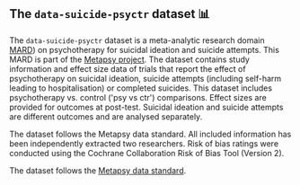 ## **The `data-suicide-psyctr` dataset** 📊 


The `data-suicide-psyctr` dataset is a meta-analytic research domain [MARD](https://docs.metapsy.org/uploads/ebmental-2022-300509.pdf)) on psychotherapy for suicidal ideation and suicide attempts. This MARD is part of the  [Metapsy project](https://www.metapsy.org/). The dataset contains study information and effect size data of trials that report the effect of psychotherapy on suicidal ideation, suicide attempts (including self-harm leading to hospitalisation) or completed suicides. This dataset includes psychotherapy vs. control ('psy vs ctr') comparisons. Effect sizes are provided for outcomes at post-test. Suicidal ideation and suicide attempts are different outcomes and are analysed separately.

The dataset follows the Metapsy data standard. All included information has been independently extracted two researchers. Risk of bias ratings were conducted using the Cochrane Collaboration Risk of Bias Tool (Version 2).

The dataset follows the [Metapsy data standard](https://docs.metapsy.org/data-preparation/format/).
